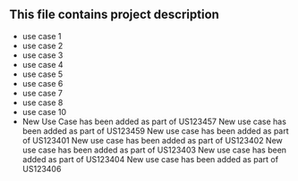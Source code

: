 ## This file contains project description
* use case 1
* use case 2
* use case 3
* use case 4
* use case 5
* use case 6
* use case 7
* use case 8
* use case 10
* New Use Case has been added as part of US123457
New use case has been added as part of US123459
New use case has been added as part of US123401
New use case has been added as part of US123402
New use case has been added as part of US123403
New use case has been added as part of US123404
New use case has been added as part of US123406
